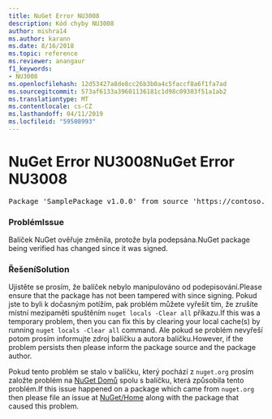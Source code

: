 ```yaml
---
title: NuGet Error NU3008
description: Kód chyby NU3008
author: mishra14
ms.author: karann
ms.date: 8/16/2018
ms.topic: reference
ms.reviewer: anangaur
f1_keywords:
- NU3008
ms.openlocfilehash: 12d53427a8de8cc26b3b0a4c5faccf8a6f1fa7ad
ms.sourcegitcommit: 573af6133a39601136181c1d98c09303f51a1ab2
ms.translationtype: MT
ms.contentlocale: cs-CZ
ms.lasthandoff: 04/11/2019
ms.locfileid: "59508993"
---
```

# <a name="nuget-error-nu3008"></a><span data-ttu-id="fe889-103">NuGet Error NU3008</span><span class="sxs-lookup"><span data-stu-id="fe889-103">NuGet Error NU3008</span></span>

<pre>Package 'SamplePackage v1.0.0' from source 'https://contoso.com/index.json': The package integrity check failed.</pre>

### <a name="issue"></a><span data-ttu-id="fe889-104">Problém</span><span class="sxs-lookup"><span data-stu-id="fe889-104">Issue</span></span>

<span data-ttu-id="fe889-105">Balíček NuGet ověřuje změnila, protože byla podepsána.</span><span class="sxs-lookup"><span data-stu-id="fe889-105">NuGet package being verified has changed since it was signed.</span></span>


### <a name="solution"></a><span data-ttu-id="fe889-106">Řešení</span><span class="sxs-lookup"><span data-stu-id="fe889-106">Solution</span></span>

<span data-ttu-id="fe889-107">Ujistěte se prosím, že balíček nebylo manipulováno od podepisování.</span><span class="sxs-lookup"><span data-stu-id="fe889-107">Please ensure that the package has not been tampered with since signing.</span></span> <span data-ttu-id="fe889-108">Pokud jste to byli k dočasným potížím, pak problém můžete vyřešit tím, že zrušíte místní mezipaměti spuštěním `nuget locals -Clear all` příkazu.</span><span class="sxs-lookup"><span data-stu-id="fe889-108">If this was a temporary problem, then you can fix this by clearing your local cache(s) by running `nuget locals -Clear all` command.</span></span> <span data-ttu-id="fe889-109">Ale pokud se problém nevyřeší potom prosím informujte zdroj balíčku a autora balíčku.</span><span class="sxs-lookup"><span data-stu-id="fe889-109">However, if the problem persists then please inform the package source and the package author.</span></span>

<span data-ttu-id="fe889-110">Pokud tento problém se stalo v balíčku, který pochází z `nuget.org` prosím založte problém na [NuGet Domů](https://github.com/NuGet/Home/issues) spolu s balíčku, která způsobila tento problém.</span><span class="sxs-lookup"><span data-stu-id="fe889-110">If this issue happened on a package which came from `nuget.org` then please file an issue at [NuGet/Home](https://github.com/NuGet/Home/issues) along with the package that caused this problem.</span></span>


